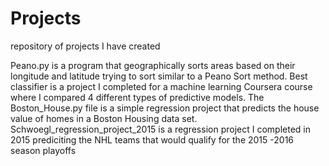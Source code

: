 # Projects
repository of projects I have created

Peano.py is a program that geographically sorts areas based on their longitude and latitude trying to sort similar to a Peano Sort method. 
Best classifier is a project I completed for a machine learning Coursera course where I compared 4 different types of predictive models. 
The Boston_House.py file is a simple regression project that predicts the house value of homes in a Boston Housing data set.
Schwoegl_regression_project_2015 is a regression project I completed in 2015 prediciting the NHL teams that would qualify for the 2015 -2016 season playoffs
